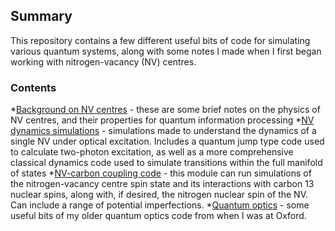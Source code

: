 ## Summary 

This repository contains a few different useful bits of code for simulating various quantum systems, along with some notes I made when I first began working with nitrogen-vacancy (NV) centres.

### Contents
*[Background on NV centres](Background%20on%20NV%20centres) - these are some brief notes on the physics of NV centres, and their properties for quantum information processing
*[NV dynamics simulations](NV%20dynamics%20simulations) - simulations made to understand the dynamics of a single NV under optical excitation. Includes a quantum jump type code used to calculate two-photon excitation, as well as a more comprehensive classical dynamics code used to simulate transitions within the full manifold of states
*[NV-carbon coupling code](NV-carbon%20coupling%20code) - this module can run simulations of the nitrogen-vacancy centre spin state and its interactions with carbon 13 nuclear spins, along with, if desired, the nitrogen nuclear spin of the NV. Can include a range of potential imperfections.
*[Quantum optics](Quantum%20optics) - some useful bits of my older quantum optics code from when I was at Oxford.
